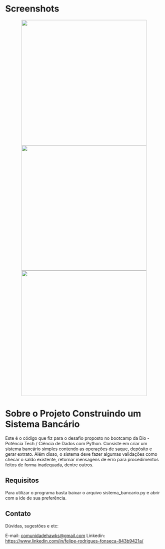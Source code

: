 

# **Screenshots**


<div align="center">
<img src="https://github.com/FelRF/DIO-PotenciaTech-/assets/89205473/12758675-394a-4f42-a05d-d07c01609926" width="400px" />
<img src="https://github.com/FelRF/DIO-PotenciaTech-/assets/89205473/f956e097-561e-4f92-a41c-5182b3a1c02e" width="400px" />
<img src="https://github.com/FelRF/DIO-PotenciaTech-/assets/89205473/88bb96a5-31f0-4776-9855-a21a7ef31e3e" width="400px" />
</div>



# **Sobre o Projeto Construindo um Sistema Bancário**


<div align="left">
  Este é o código que fiz para o desafio proposto no bootcamp da Dio - Potência Tech / Ciência de Dados com Python. Consiste em criar um sistema bancário simples contendo as operações
  de saque, depósito e gerar extrato. Além disso, o sistema deve fazer algumas validações como checar o saldo existente, retornar mensagens de erro para procedimentos feitos de forma
  inadequada, dentre outros.
</div>


## Requisitos


<div align="left">
  Para utilizar o programa basta baixar o arquivo sistema_bancario.py e abrir com a ide de sua preferência.
</div>

## Contato

Dúvidas, sugestões e etc:

E-mail: comunidadehawks@gmail.com
Linkedin: https://www.linkedin.com/in/felipe-rodrigues-fonseca-843b9421a/

